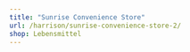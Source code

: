 ```yaml
---
title: "Sunrise Convenience Store"
url: /harrison/sunrise-convenience-store-2/
shop: Lebensmittel
---
```

